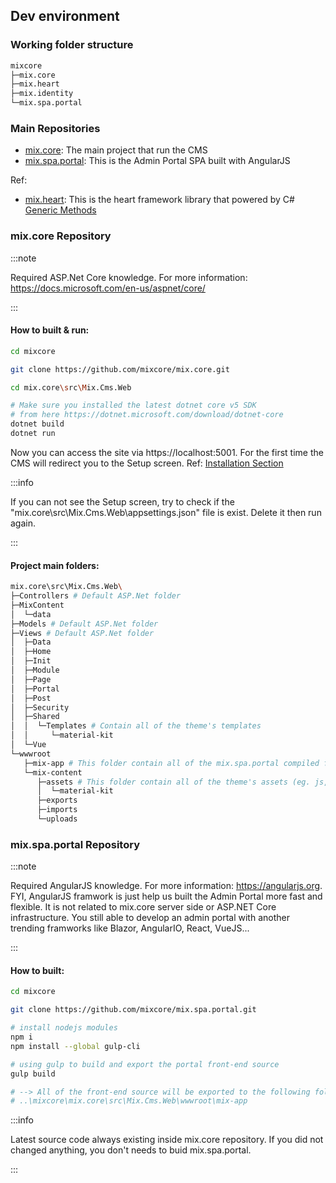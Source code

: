 ## Dev environment

### Working folder structure

```bash
mixcore
├─mix.core
├─mix.heart
├─mix.identity
└─mix.spa.portal
```

### Main Repositories

- [mix.core](https://github.com/mixcore/mix.core): The main project that run the CMS
- [mix.spa.portal](https://github.com/mixcore/mix.spa.portal): This is the Admin Portal SPA built with AngularJS

Ref:

- [mix.heart](https://github.com/mixcore/mix.heart): This is the heart framework library that powered by C# [Generic Methods](https://docs.microsoft.com/en-us/dotnet/csharp/programming-guide/generics/generic-methods)

### **mix.core** Repository

:::note

Required ASP.Net Core knowledge.
For more information: https://docs.microsoft.com/en-us/aspnet/core/

:::

#### How to built & run:

```bash
cd mixcore

git clone https://github.com/mixcore/mix.core.git

cd mix.core\src\Mix.Cms.Web

# Make sure you installed the latest dotnet core v5 SDK
# from here https://dotnet.microsoft.com/download/dotnet-core
dotnet build
dotnet run
```

Now you can access the site via https://localhost:5001. For the first time the CMS will redirect you to the Setup screen. Ref: [Installation Section](/installation-install-mixcore)

:::info

If you can not see the Setup screen, try to check if the "mix.core\src\Mix.Cms.Web\appsettings.json" file is exist. Delete it then run again.

:::

#### Project main folders:

```bash
mix.core\src\Mix.Cms.Web\
├─Controllers # Default ASP.Net folder
├─MixContent
│  └─data
├─Models # Default ASP.Net folder
├─Views # Default ASP.Net folder
│  ├─Data
│  ├─Home
│  ├─Init
│  ├─Module
│  ├─Page
│  ├─Portal
│  ├─Post
│  ├─Security
│  ├─Shared
│  │  └─Templates # Contain all of the theme's templates
│  │     └─material-kit
│  └─Vue
└─wwwroot
   ├─mix-app # This folder contain all of the mix.spa.portal compiled files
   └─mix-content
      ├─assets # This folder contain all of the theme's assets (eg. js, img, css...)
      │  └─material-kit
      ├─exports
      ├─imports
      └─uploads
```

### **mix.spa.portal** Repository

:::note

Required AngularJS knowledge. For more information: https://angularjs.org. FYI, AngularJS framwork is just help us built the Admin Portal more fast and flexible. It is not related to mix.core server side or ASP.NET Core infrastructure. You still able to develop an admin portal with another trending framworks like Blazor, AngularIO, React, VueJS...

:::

#### How to built:

```bash
cd mixcore

git clone https://github.com/mixcore/mix.spa.portal.git

# install nodejs modules
npm i
npm install --global gulp-cli

# using gulp to build and export the portal front-end source
gulp build

# --> All of the front-end source will be exported to the following folder:
# ..\mixcore\mix.core\src\Mix.Cms.Web\wwwroot\mix-app
```

:::info

Latest source code always existing inside mix.core repository. If you did not changed anything, you don't needs to buid mix.spa.portal.

:::
